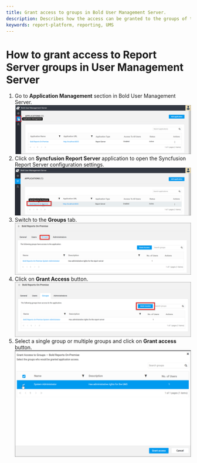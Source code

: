 ```yaml
---
title: Grant access to groups in Bold User Management Server.
description: Describes how the access can be granted to the groups of the Bold Reports On-Premise in the Bold User Management Server.
keywords: report-platform, reporting, UMS
---
```


# How to grant access to Report Server groups in User Management Server

1. Go to **Application Management** section in Bold User Management Server.
![Manage Application in User Management Server](/static/assets/on-premise/images/faq/manage-application-in-ums.png)
2. Click on **Syncfusion Report Server** application to open the Syncfusion Report Server configuration settings.
![Open report server application in UMS](/static/assets/on-premise/images/faq/open-report-server-application-in-ums.png)
3. Switch to the **Groups** tab.
![Grant Access to a group in User Management Server](/static/assets/on-premise/images/faq/manage-groups-access-in-ums.png)
4. Click on **Grant Access** button.
![Grant Access Configuration Window](/static/assets/on-premise/images/faq/grant-access-configuration-window.png)
5. Select a single group or multiple groups and click on **Grant access** button.
![Select group and grant accesss](/static/assets/on-premise/images/faq/select-group-to-grant-access.png)